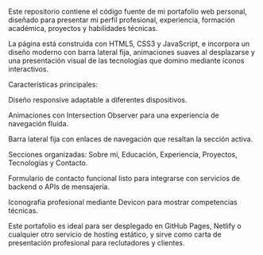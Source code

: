 Este repositorio contiene el código fuente de mi portafolio web personal, diseñado para presentar mi perfil profesional, experiencia, formación académica, proyectos y habilidades técnicas.

La página está construida con HTML5, CSS3 y JavaScript, e incorpora un diseño moderno con barra lateral fija, animaciones suaves al desplazarse y una presentación visual de las tecnologías que domino mediante íconos interactivos.

Características principales:

Diseño responsive adaptable a diferentes dispositivos.

Animaciones con Intersection Observer para una experiencia de navegación fluida.

Barra lateral fija con enlaces de navegación que resaltan la sección activa.

Secciones organizadas: Sobre mí, Educación, Experiencia, Proyectos, Tecnologías y Contacto.

Formulario de contacto funcional listo para integrarse con servicios de backend o APIs de mensajería.

Iconografía profesional mediante Devicon para mostrar competencias técnicas.

Este portafolio es ideal para ser desplegado en GitHub Pages, Netlify o cualquier otro servicio de hosting estático, y sirve como carta de presentación profesional para reclutadores y clientes.

